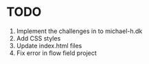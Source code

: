 # TODO

1. Implement the challenges in to michael-h.dk
2. Add CSS styles
3. Update index.html files
4. Fix error in flow field project
